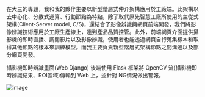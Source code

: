 在大三的專題，我和我的夥伴主要以新型階層式仲介架構應用於工廠端。此架構以去中心化、分散式運算、行動節點為特點，除了取代原先智慧工廠所使用的主從式架構(Client-Server model, C/S)，還結合了影像辨識與網頁前端開發，我們將影像辨識技術應用於工廠生產線上，達到產品品質控管。此外，前端網頁介面提供攝影機的即時直播、調閱影片以及影像辨識，使用者也能透過網頁自行蒐集樣本和取得其他節點的樣本來訓練模型。而我主要負責新型階層式架構節點之間溝通以及部分網頁開發。


攝影機即時辨識畫面(Web Django)
後端使用 Flask 框架將 OpenCV 流(攝影機即時辨識結果、ROI區域)傳輸到 Web 上，並針對 NG情況做出警報。 

![image](https://user-images.githubusercontent.com/68286984/118289791-47914280-b508-11eb-8110-bb9d01a31609.png)
